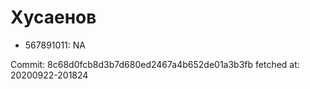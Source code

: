# Хусаенов
- 567891011: NA

Commit: 8c68d0fcb8d3b7d680ed2467a4b652de01a3b3fb
 fetched at: 20200922-201824
